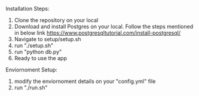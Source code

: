 Installation Steps:

1. Clone the repository on your local
2. Download and install Postgres on your local. Follow the steps mentioned in below link
    https://www.postgresqltutorial.com/install-postgresql/
3. Navigate to setup/setup.sh
3. run "./setup.sh"
4. run "python db.py"
5. Ready to use the app

Enviornoment Setup:

1. modify the enviornoment details on your "config.yml" file
2. run "./run.sh"